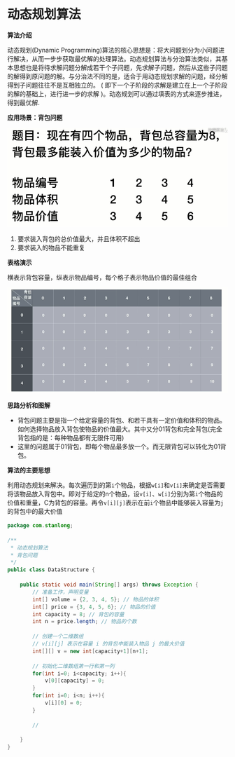 # 动态规划算法

**算法介绍**

动态规划(Dynamic Programming)算法的核心思想是：将大问题划分为小问题进行解决，从而一步步获取最优解的处理算法。动态规划算法与分治算法类似，其基本思想也是将待求解问题分解成若干个子问题，先求解子问题，然后从这些子问题的解得到原问题的解。与分治法不同的是，适合于用动态规划求解的问题，经分解得到子问题往往不是互相独立的。 ( 即下一个子阶段的求解是建立在上一个子阶段的解的基础上，进行进一步的求解 )。动态规划可以通过填表的方式来逐步推进，得到最优解.

**应用场景：背包问题**

<img src=".././doc/60.png" style="zoom: 67%;" />

1. 要求装入背包的总价值最大，并且体积不超出
2. 要求装入的物品不能重复

**表格演示**

横表示背包容量，纵表示物品编号，每个格子表示物品价值的最佳组合

<img src=".././doc/61.png" style="zoom: 80%;" />



**思路分析和图解**

- 背包问题主要是指一个给定容量的背包、和若干具有一定价值和体积的物品。如何选择物品放入背包使物品的价值最大。其中又分01背包和完全背包(完全背包指的是：每种物品都有无限件可用)
- 这里的问题属于01背包，即每个物品最多放一个。而无限背包可以转化为01背包。

**算法的主要思想**

利用动态规划来解决。每次遍历到的第`i`个物品，根据`w[i]`和`v[i]`来确定是否需要将该物品放入背包中。即对于给定的n个物品，设`v[i]`、`w[i]`分别为第`i`个物品的价值和重量，C为背包的容量。再令`v[i][j]`表示在前`i`个物品中能够装入容量为`j`的背包中的最大价值

```java
package com.stanlong;

/**
 * 动态规划算法
 * 背包问题
 */
public class DataStructure {

    public static void main(String[] args) throws Exception {
        // 准备工作，声明变量
        int[] volume = {2, 3, 4, 5}; // 物品的体积
        int[] price = {3, 4, 5, 6}; // 物品的价值
        int capacity = 8; // 背包的容量
        int n = price.length; // 物品的个数

        // 创建一个二维数组
        // v[i][j] 表示在容量 i 的背包中能装入物品 j 的最大价值
        int[][] v = new int[capacity+1][n+1];

        // 初始化二维数组第一行和第一列
        for(int i=0; i<capacity; i++){
            v[0][capacity] = 0;
        }
        for(int i=0; i<n; i++){
            v[i][0] = 0;
        }

        // 

    }
}
```





